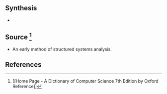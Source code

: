 ## Synthesis
- 
## Source [^1]
- An early method of structured systems analysis.
## References

[^1]: [[Home Page - A Dictionary of Computer Science 7th Edition by Oxford Reference]]